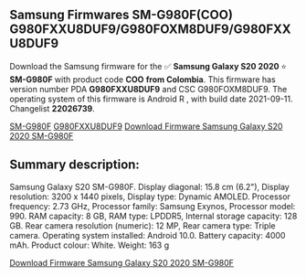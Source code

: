 <h2>Samsung Firmwares SM-G980F(COO) G980FXXU8DUF9/G980FOXM8DUF9/G980FXXU8DUF9</h2>
Download the Samsung firmware for the ✅ <strong>Samsung Galaxy S20 2020 </strong> ⭐ <strong>SM-G980F</strong> with product code <strong>COO</strong> <strong> from Colombia</strong>. This firmware has version number PDA <strong>G980FXXU8DUF9</strong> and CSC G980FOXM8DUF9. The operating system of this firmware is Android R , with build date 2021-09-11. Changelist <strong>22026739</strong>.


[SM-G980F](https://samfirm.shop/samsung/model/SM-G980F)
[G980FXXU8DUF9](https://samfirm.shop/samsung/pda/G980FXXU8DUF9)
[Download Firmware Samsung Galaxy S20 2020 SM-G980F](https://samfirm.shop/samsung/firmware/455687)
<h2>Summary description:</h2>
<p>Samsung Galaxy S20 SM-G980F. Display diagonal: 15.8 cm (6.2"), Display resolution: 3200 x 1440 pixels, Display type: Dynamic AMOLED. Processor frequency: 2.73 GHz, Processor family: Samsung Exynos, Processor model: 990. RAM capacity: 8 GB, RAM type: LPDDR5, Internal storage capacity: 128 GB. Rear camera resolution (numeric): 12 MP, Rear camera type: Triple camera. Operating system installed: Android 10.0. Battery capacity: 4000 mAh. Product colour: White. Weight: 163 g</p>


[Download Firmware Samsung Galaxy S20 2020 SM-G980F](https://samfirm.shop/samsung/firmware/455687)
